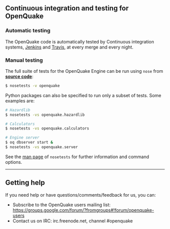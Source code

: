 ## Continuous integration and testing for OpenQuake

### Automatic testing

The OpenQuake code is automatically tested by Continuous integration systems, [Jenkins](https://ci.openquake.org) and [Travis](https://travis-ci.org/gem/oq-engine), at every merge and every night.

### Manual testing

The full suite of tests for the OpenQuake Engine can be run using `nose` from [**source code**](installing/development.md):

```bash
$ nosetests -v openquake
```

Python packages can also be specified to run only a subset of tests. Some examples are:

```bash
# Hazardlib
$ nosetests -vs openquake.hazardlib

# Calculators
$ nosetests -vs openquake.calculators

# Engine server
$ oq dbserver start &
$ nosetests -vs openquake.server
```

See the [man page](http://nose.readthedocs.io/en/latest/man.html) of `nosetests` for further information and command options.

***

## Getting help
If you need help or have questions/comments/feedback for us, you can:
  * Subscribe to the OpenQuake users mailing list: https://groups.google.com/forum/?fromgroups#!forum/openquake-users
  * Contact us on IRC: irc.freenode.net, channel #openquake

